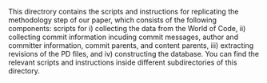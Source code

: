 This directrory contains the scripts and instructions for replicating the methodology step of our paper, which consists of the following components: scripts for i) collecting the data from the World of Code, ii) collecting commit information incuding commit messages, author and committer information, commit parents, and content parents, iii) extracting revisions of the PD files, and iv) constructing the database. You can find the relevant scripts and instructions inside different subdirectories of this directory.